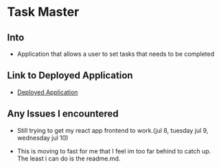 
# Task Master

## Into
- Application that allows a user to set tasks that needs to be completed

## Link to Deployed Application

- [Deployed Application](http://taskmaster-dev.us-west-1.elasticbeanstalk.com/tasks)

## Any Issues I encountered

- Still trying to get my react app frontend to work.(jul 8, tuesday jul 9, wednesday jul 10)

- This is moving to fast for me that I feel im too far behind to catch up. The least i can do is the readme.md.

